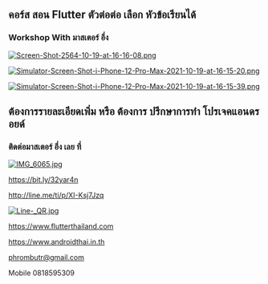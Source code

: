 ##  คอร์ส สอน Flutter ตัวต่อต่อ เลือก หัวข้อเรียนได้
### Workshop With มาสเตอร์ อึ่ง

[![Screen-Shot-2564-10-19-at-16-16-08.png](https://i.postimg.cc/7Y62tNBx/Screen-Shot-2564-10-19-at-16-16-08.png)](https://postimg.cc/Cd35zbTt)

[![Simulator-Screen-Shot-i-Phone-12-Pro-Max-2021-10-19-at-16-15-20.png](https://i.postimg.cc/CLQf3ftb/Simulator-Screen-Shot-i-Phone-12-Pro-Max-2021-10-19-at-16-15-20.png)](https://postimg.cc/kBW48D75)

[![Simulator-Screen-Shot-i-Phone-12-Pro-Max-2021-10-19-at-16-15-39.png](https://i.postimg.cc/W1qJT1LC/Simulator-Screen-Shot-i-Phone-12-Pro-Max-2021-10-19-at-16-15-39.png)](https://postimg.cc/gxd0Kd0H)

## ต้องการรายละเอียดเพิ่ม หรือ ต้องการ ปรึกษาการทำ โปรเจคแอนดรอยด์
### ติดต่อมาสเตอร์ อึ่ง เลย ที่

[![IMG_6065.jpg](https://s26.postimg.cc/kajrs6fbt/IMG_6065.jpg)](https://postimg.cc/image/7j5llo5jp/)

https://bit.ly/32yar4n

http://line.me/ti/p/XI-Ksj7Jzq

[![Line-_QR.jpg](https://s26.postimg.cc/dwuoozv15/Line-_QR.jpg)](https://postimg.cc/image/mrvizijth/)

https://www.flutterthailand.com

https://www.androidthai.in.th

phrombutr@gmail.com

Mobile 0818595309
